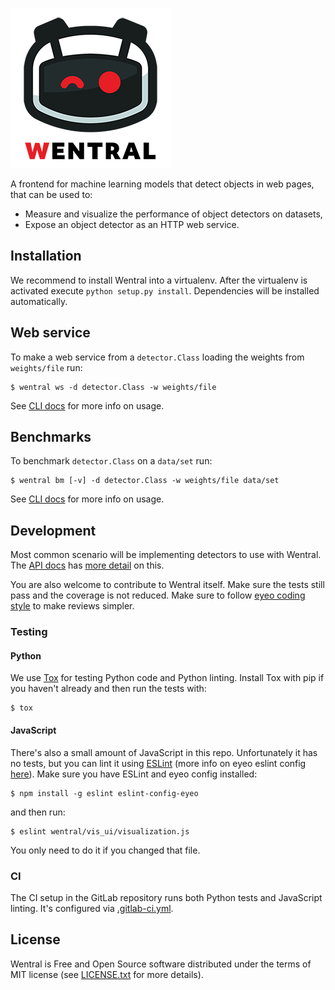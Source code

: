 ![Wentral](docs/img/eyeo_like_robot-transparent-256.png)


A frontend for machine learning models that detect objects in web pages, that
can be used to:

- Measure and visualize the performance of object detectors on datasets,
- Expose an object detector as an HTTP web service.

## Installation

We recommend to install Wentral into a virtualenv. After the virtualenv is
activated execute `python setup.py install`. Dependencies will be installed
automatically.

## Web service

To make a web service from a `detector.Class` loading the weights from
`weights/file` run:

    $ wentral ws -d detector.Class -w weights/file

See [CLI docs](docs/cli.md#web-service) for more info on usage.

## Benchmarks

To benchmark `detector.Class` on a `data/set` run:

    $ wentral bm [-v] -d detector.Class -w weights/file data/set

See [CLI docs](docs/cli.md#benchmarking) for more info on usage.

## Development

Most common scenario will be implementing detectors to use with Wentral. The
[API docs](api.md) has [more detail](api.md#implementing-detectors) on this.

You are also welcome to contribute to Wentral itself. Make sure the tests still
pass and the coverage is not reduced. Make sure to follow
[eyeo coding style](https://adblockplus.org/coding-style#python) to make
reviews simpler.

### Testing

#### Python

We use [Tox][4] for testing Python code and Python linting. Install Tox with
pip if you haven't already and then run the tests with:

    $ tox

#### JavaScript

There's also a small amount of JavaScript in this repo. Unfortunately it has no
tests, but you can lint it using [ESLint][5] (more info on eyeo eslint config
[here][3]). Make sure you have ESLint and eyeo config installed:

    $ npm install -g eslint eslint-config-eyeo

and then run:

    $ eslint wentral/vis_ui/visualization.js

You only need to do it if you changed that file.

### CI

The CI setup in the GitLab repository runs both Python tests and JavaScript
linting. It's configured via [.gitlab-ci.yml](.gitlab-ci.yml).

## License

Wentral is Free and Open Source software distributed under the terms of MIT
license (see [LICENSE.txt](LICENSE.txt) for more details).


[3]: https://gitlab.com/eyeo/auxiliary/eyeo-coding-style/-/tree/master/eslint-config-eyeo
[4]: https://tox.readthedocs.io/en/latest/
[5]: https://eslint.org/
